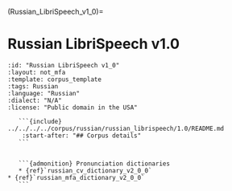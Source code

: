 
(Russian_LibriSpeech_v1_0)=
# Russian LibriSpeech v1.0

``````{corpus} Russian LibriSpeech v1.0
:id: "Russian LibriSpeech v1_0"
:layout: not_mfa
:template: corpus_template
:tags: Russian
:language: "Russian"
:dialect: "N/A"
:license: "Public domain in the USA"

   ```{include} ../../../../corpus/russian/russian_librispeech/1.0/README.md
    :start-after: "## Corpus details"
   ```


   ```{admonition} Pronunciation dictionaries
   * {ref}`russian_cv_dictionary_v2_0_0`
* {ref}`russian_mfa_dictionary_v2_0_0`
   ```
``````
